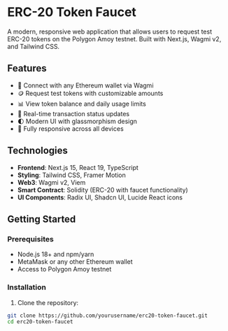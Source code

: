 # ERC-20 Token Faucet

A modern, responsive web application that allows users to request test ERC-20 tokens on the Polygon Amoy testnet. Built with Next.js, Wagmi v2, and Tailwind CSS.

## Features

- 🔗 Connect with any Ethereum wallet via Wagmi
- 🪙 Request test tokens with customizable amounts
- 📊 View token balance and daily usage limits
- 🔄 Real-time transaction status updates
- 🌓 Modern UI with glassmorphism design
- 📱 Fully responsive across all devices

## Technologies

- **Frontend**: Next.js 15, React 19, TypeScript
- **Styling**: Tailwind CSS, Framer Motion
- **Web3**: Wagmi v2, Viem
- **Smart Contract**: Solidity (ERC-20 with faucet functionality)
- **UI Components**: Radix UI, Shadcn UI, Lucide React icons

## Getting Started

### Prerequisites

- Node.js 18+ and npm/yarn
- MetaMask or any other Ethereum wallet
- Access to Polygon Amoy testnet

### Installation

1. Clone the repository:

```bash
git clone https://github.com/yourusername/erc20-token-faucet.git
cd erc20-token-faucet
